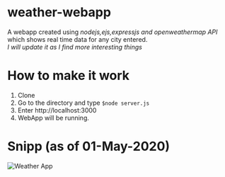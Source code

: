 # weather-webapp
A webapp created using *nodejs,ejs,expressjs and openweathermap API* which shows real time data for any city entered.<br/>
*I will update it as I find more interesting things*

# How to make it work
1. Clone
2. Go to the directory and type `$node server.js`
3. Enter http://localhost:3000
4. WebApp will be running.


# Snipp (as of 01-May-2020)

![Weather App](https://i.imgur.com/cWzG8We.png)
